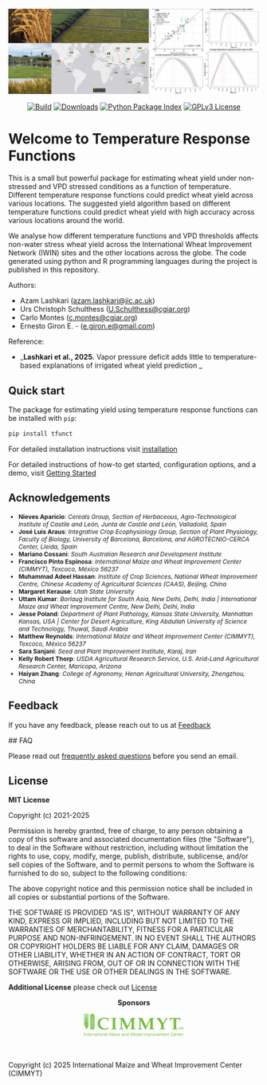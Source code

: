 ![header](./assets/header_tfunct_color.jpg)

<p align="center">
  <!-- <a href="https://orderseed.cimmyt.org/iwin-results.php"><img
    src="https://img.shields.io/badge/CIMMYT-IWIN-blue"
    alt="CIMMYT IWIN"
  /></a> -->
  <a href="https://github.com/egiron/TemperatureFunct/actions"><img
    src="https://github.com/egiron/TemperatureFunct/actions/workflows/ci.yaml/badge.svg"
    alt="Build"
  /></a>
  <a href="https://pypistats.org/packages/tfunct"><img
    src="https://img.shields.io/pypi/dm/tfunct.svg" 
    alt="Downloads"
  /></a>
  <a href="https://pypi.org/project/tfunct"><img 
    src="https://img.shields.io/pypi/v/tfunct.svg" 
    alt="Python Package Index"
  /></a>
  <a href="https://opensource.org/licenses/"><img 
    src="https://img.shields.io/badge/License-GPL%20v3-yellow.svg" 
    alt="GPLv3 License"
  /></a>
  
</p>


# Welcome to Temperature Response Functions

This is a small but powerful package for estimating wheat yield under non-stressed and VPD stressed conditions as a function of temperature. Different temperature response functions could predict wheat yield across various locations. The suggested yield algorithm based on different temperature functions could predict wheat yield with high accuracy across various locations around the world.

We analyse how different temperature functions and VPD thresholds affects non-water stress wheat yield across the International Wheat Improvement Network (IWIN) sites and the other locations across the globe. The code generated using python and R programming languages during the project is published in this repository.

Authors: 

* Azam Lashkari (azam.lashkari@jic.ac.uk)
* Urs Christoph Schulthess (U.Schulthess@cgiar.org)
* Carlo Montes (c.montes@cgiar.org)
* Ernesto Giron E. - (e.giron.e@gmail.com)

Reference:

* _**Lashkari et al., 2025.** Vapor pressure deficit adds little to temperature-based explanations of irrigated wheat yield prediction
_


## Quick start

The package for estimating yield using temperature response functions can be installed with `pip`:

``` sh
pip install tfunct
```

For detailed installation instructions visit [installation]

For detailed instructions of how-to get started, configuration options, and a demo, visit [Getting Started]

  [installation]: installation.md
  [Getting Started]: getting_started.md



## Acknowledgements

<p style="font-size: 12px">
<ul style="font-size: 12px">
<li><strong>Nieves Aparicio</strong>: <i>Cereals Group, Section of Herbaceous, Agro-Technological Institute of Castile and León, Junta de Castile and León, Valladolid, Spain</i></li>
<li><strong>José Luis Araus</strong>: <i>Integrative Crop Ecophysiology Group, Section of Plant Physiology, Faculty of Biology, University of Barcelona, Barcelona, and AGROTECNIO-CERCA Center, Lleida, Spain</i></li>
<li><strong>Mariano Cossani</strong>: <i>South Australian Research and Development Institute</i></li>
<li><strong>Francisco Pinto Espinosa</strong>: <i>International Maize and Wheat Improvement Center (CIMMYT), Texcoco, México 56237</i></li>
<li><strong>Muhammad Adeel Hassan</strong>: <i>Institute of Crop Sciences, National Wheat Improvement Centre, Chinese Academy of Agricultural Sciences (CAAS), Beijing, China</i></li>
<li><strong>Margaret Kerause</strong>: <i>Utah State University</i></li>
<li><strong>Uttam Kumar</strong>: <i>Borlaug Institute for South Asia, New Delhi, Delhi, India | International Maize and Wheat Improvement Centre, New Delhi, Delhi, India</i></li>
<li><strong>Jesse Poland</strong>: <i>Department of Plant Pathology, Kansas State University, Manhattan Kansas, USA | Center for Desert Agriculture, King Abdullah University of Science and Technology, Thuwal, Saudi Arabia</i></li>
<li><strong>Matthew Reynolds</strong>: <i>International Maize and Wheat Improvement Center (CIMMYT), Texcoco, México 56237</i></li>
<li><strong>Sara Sanjani</strong>: <i>Seed and Plant Improvement Institute, Karaj, Iran</i></li>
<li><strong>Kelly Robert Thorp</strong>: <i>USDA Agricultural Research Service, U.S. Arid-Land Agricultural Research Center, Maricopa, Arizona</i></li>
<li><strong>Haiyan Zhang</strong>: <i>College of Agronomy, Henan Agricultural University, Zhengzhou, China</i></li>
</ul>
</p>




## Feedback

If you have any feedback, please reach out to us at [Feedback](mailto://U.Schulthess@cgiar.org)


## FAQ

Please read out [frequently asked questions](faq.md) before you send an email.


## License

**MIT License**

Copyright (c) 2021-2025

Permission is hereby granted, free of charge, to any person obtaining a copy
of this software and associated documentation files (the "Software"), to
deal in the Software without restriction, including without limitation the
rights to use, copy, modify, merge, publish, distribute, sublicense, and/or
sell copies of the Software, and to permit persons to whom the Software is
furnished to do so, subject to the following conditions:

The above copyright notice and this permission notice shall be included in
all copies or substantial portions of the Software.

THE SOFTWARE IS PROVIDED "AS IS", WITHOUT WARRANTY OF ANY KIND, EXPRESS OR
IMPLIED, INCLUDING BUT NOT LIMITED TO THE WARRANTIES OF MERCHANTABILITY,
FITNESS FOR A PARTICULAR PURPOSE AND NON-INFRINGEMENT. IN NO EVENT SHALL THE
AUTHORS OR COPYRIGHT HOLDERS BE LIABLE FOR ANY CLAIM, DAMAGES OR OTHER
LIABILITY, WHETHER IN AN ACTION OF CONTRACT, TORT OR OTHERWISE, ARISING
FROM, OUT OF OR IN CONNECTION WITH THE SOFTWARE OR THE USE OR OTHER DEALINGS
IN THE SOFTWARE.



**Additional License** please check out [License](license.md)

<p align="center"><strong>Sponsors</strong></p>
<p align="center">
  <a href="https://www.cimmyt.org/" target=_blank><img
    src="assets/logoCIMMYT_letters.png" height="auto" width="200"
  /></a>
</p>
<p>&nbsp;</p>


Copyright (c) 2025 International Maize and Wheat Improvement Center (CIMMYT)

